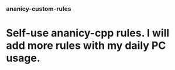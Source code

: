 ### ananicy-custom-rules
# Self-use ananicy-cpp rules. I will add more rules with my daily PC usage.
